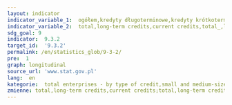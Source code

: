 ```yaml
---
layout: indicator
indicator_variable_1:  ogółem,kredyty długoterminowe,kredyty krótkoterminowe,ogółem_,kredyty długoterminowe_,kredyty krótkoterminowe_
indicator_variable_2:  total,long-term credits,current credits,total_,long-term credits_,current credits_
sdg_goal: 9
indicator:  9.3.2
target_id:  '9.3.2'
permalink: /en/statistics_glob/9-3-2/
pre:  1
graph: longitudinal
source_url: 'www.stat.gov.pl'
lang:  en
kategorie:  total enterprises - by type of credit,small and medium-sized enterprises - by type of credit
zmienne: total,long-term credits,current credits;total,long-term credits,current credits
---
```

